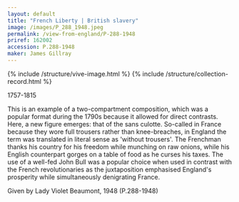 ```yaml
---
layout: default
title: "French Liberty | British slavery"
image: /images/P_288_1948.jpeg
permalink: /view-from-england/P-288-1948
priref: 162002
accession: P.288-1948
maker: James Gillray
---
```

{% include /structure/vive-image.html %}
{% include /structure/collection-record.html %}

1757-1815

This is an example of a two-compartment composition, which was a popular format during the 1790s because it allowed for direct contrasts. Here, a new figure emerges: that of the sans culotte. So-called in France because they wore full trousers rather than knee-breaches, in England the term was translated in literal sense as 'without trousers'. The Frenchman thanks his country for his freedom while munching on raw onions, while his English counterpart gorges on a table of food as he curses his taxes. The use of a well-fed John Bull was a popular choice when used in contrast with the French revolutionaries as the juxtaposition emphasised England's prosperity while simultaneously denigrating France.

Given by Lady Violet Beaumont, 1948 (P.288-1948)
